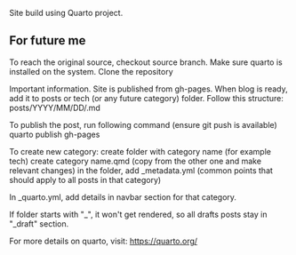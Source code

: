 Site build using Quarto project.

## For future me
To reach the original source, checkout source branch.
Make sure quarto is installed on the system.
Clone the repository

Important information.
Site is published from gh-pages.
When blog is ready, add it to posts or tech (or any future category) folder.
Follow this structure:
posts/YYYY/MM/DD/<url name of file>.md

To publish the post, run following command (ensure git push is available)
quarto publish gh-pages

To create new category:
create folder with category name (for example tech)
create category name.qmd (copy from the other one and make relevant changes)
in the folder, add _metadata.yml (common points that should apply to all posts in that category)

In _quarto.yml, add details in navbar section for that category.

If folder starts with "_", it won't get rendered, so all drafts posts stay in "_draft" section. 

For more details on quarto, visit: https://quarto.org/
